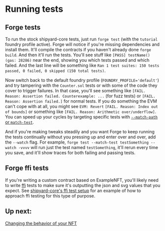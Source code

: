 # Running tests

## Forge tests

To run the stock shipyard-core tests, just run `forge test` (with the `tutorial` foundry profile active). Forge will notice if you're missing dependencies and install them. It'll compile the contracts if you haven't already done `forge build`. And then it'll run the tests. You'll see stuff like `[PASS] testName() (gas: 28286)` near the end, showing you which tests passed and which failed. And the last line will be something like `Ran 1 test suites: 150 tests passed, 0 failed, 0 skipped (150 total tests)`.

Now switch back to the default foundry profile (`FOUNDRY_PROFILE='default'`) and try tampering with the `Counter.sol` tests or with some of the code they cover to trigger failures. In that case, you'll see something like `[FAIL. Reason: Assertion failed. Counterexample: ...` (for fuzz tests) or `[FAIL. Reason: Assertion failed.]` for normal tests. If you do something the EVM can't cope with at all, you might see `EVM: Revert` `[FAIL. Reason: Index out of bounds]` or something like `[FAIL. Reason: Arithmetic over/underflow]`. You can speed up your cycles by targeting specific tests with [`--match-path` or `match-test`](https://book.getfoundry.sh/forge/tests?highlight=match-path#tests).

And if you're making tweaks steadily and you want Forge to keep running the tests continually without you pressing up and enter over and over, add the `--watch` flag. For example, `forge test --match-test testSomething --watch -vvvv` will run just the test named `testSomething`, it'll rerun every time you save, and it'll show traces for both failing and passing tests.

## Forge ffi tests

If you're writing a custom contract based on ExampleNFT, you'll likely need to write [ffi](https://book.getfoundry.sh/cheatcodes/ffi) tests to make sure it's outputting the json and svg values that you expect.  See [shipyard-core's ffi test setup](https://github.com/ProjectOpenSea/shipyard-core/tree/main/test-ffi) for an example of how to approach ffi testing for this type of purpose.

## Up next:

[Changing the behavior of your NFT](CustomNFTFunctionality.md)